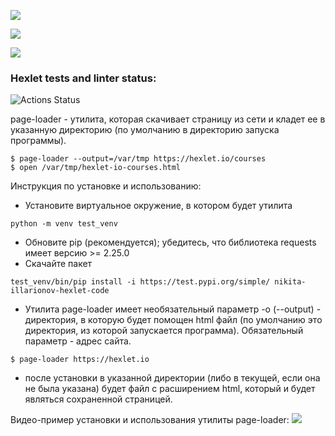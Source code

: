 <a href="https://codeclimate.com/github/Nikita-Illarionov/python-project-lvl3/maintainability"><img src="https://api.codeclimate.com/v1/badges/3f2999a606af6dbeef98/maintainability" /></a>

<a href="https://codeclimate.com/github/Nikita-Illarionov/python-project-lvl3/test_coverage"><img src="https://api.codeclimate.com/v1/badges/3f2999a606af6dbeef98/test_coverage" /></a>

<a href="https://github.com/Nikita-Illarionov/python-project-lvl3/actions"><img src="https://github.com/Nikita-Illarionov/python-project-lvl3/workflows/Travis_CI/badge.svg" /></a>

### Hexlet tests and linter status:
![Actions Status](https://github.com/Nikita-Illarionov/python-project-lvl3/workflows/hexlet-check/badge.svg)

page-loader - утилита, которая скачивает страницу из сети и кладет ее в указанную директорию (по умолчанию в директорию запуска программы).
~~~
$ page-loader --output=/var/tmp https://hexlet.io/courses
$ open /var/tmp/hexlet-io-courses.html
~~~

Инструкция по установке и использованию:
 - Установите виртуальное окружение, в котором будет утилита
~~~
python -m venv test_venv
~~~
 - Обновите pip (рекомендуется); убедитесь, что библиотека requests имеет версию >= 2.25.0
 - Скачайте пакет
~~~
test_venv/bin/pip install -i https://test.pypi.org/simple/ nikita-illarionov-hexlet-code
~~~
 - Утилита page-loader имеет необязательный параметр -o (--output) - директория, в которую будет помощен html файл (по умолчанию это директория, из которой запускается программа). Обязательный параметр - адрес сайта.
~~~
$ page-loader https://hexlet.io
~~~
 - после установки в указанной директории (либо в текущей, если она не была указана) будет файл с расширением html, который и будет являться сохраненной страницей.

Видео-пример установки и использования утилиты page-loader:
<a href="https://asciinema.org/a/PFMtEefhrrANCCTg0hifKkAF8" target="_blank"><img src="https://asciinema.org/a/PFMtEefhrrANCCTg0hifKkAF8.svg" /></a>
